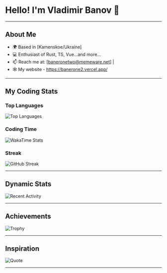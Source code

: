 # Hello! I'm Vladimir Banov 👋

---

## About Me
- 🌍 Based in [Kamenskoe/Ukraine]
- 💻 Enthusiast of Rust, TS, Vue...and more...
- 📫 Reach me at: [baneronetwo@memeware.net] |
- 🕸 My website - https://banerone2.vercel.app/

---

## My Coding Stats

### Top Languages
![Top Languages](https://github-readme-stats.vercel.app/api/top-langs/?username=BANSAFAn&layout=compact&theme=dracula&hide_border=true)

### Coding Time
![WakaTime Stats](https://github-readme-stats.vercel.app/api/wakatime?username=BANSAFAn&layout=compact&theme=dracula&hide_border=true)

### Streak
![GitHub Streak](https://github-readme-streak-stats.herokuapp.com/?user=BANSAFAn&theme=dracula&hide_border=true)

---

## Dynamic Stats
![Recent Activity](https://github-readme-activity-graph.vercel.app/graph?username=BANSAFAn&theme=dracula&hide_border=true&area=true)

---

## Achievements
![Trophy](https://github-profile-trophy.vercel.app/?username=BANSAFAn&theme=dracula&no-frame=true&margin-w=15)

---

## Inspiration
![Quote](https://quotes-github-readme.vercel.app/api?type=horizontal&theme=dracula)

---
